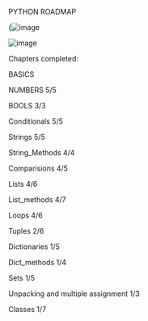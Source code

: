 PYTHON ROADMAP

(![image](https://github.com/mykasero/excercism_practice/assets/58263528/0fafa47e-d4f9-412a-a5df-bd9c628f074e)

![image](https://github.com/mykasero/excercism_practice/assets/58263528/705ef47f-2093-4b8b-b39f-8ded8abdd800)

Chapters completed:

BASICS

NUMBERS 5/5

BOOLS 3/3

Conditionals 5/5

Strings 5/5

String_Methods 4/4

Comparisions 4/5 

Lists 4/6

List_methods 4/7

Loops 4/6 

Tuples 2/6 

Dictionaries 1/5

Dict_methods 1/4

Sets 1/5

Unpacking and multiple assignment 1/3

Classes 1/7
